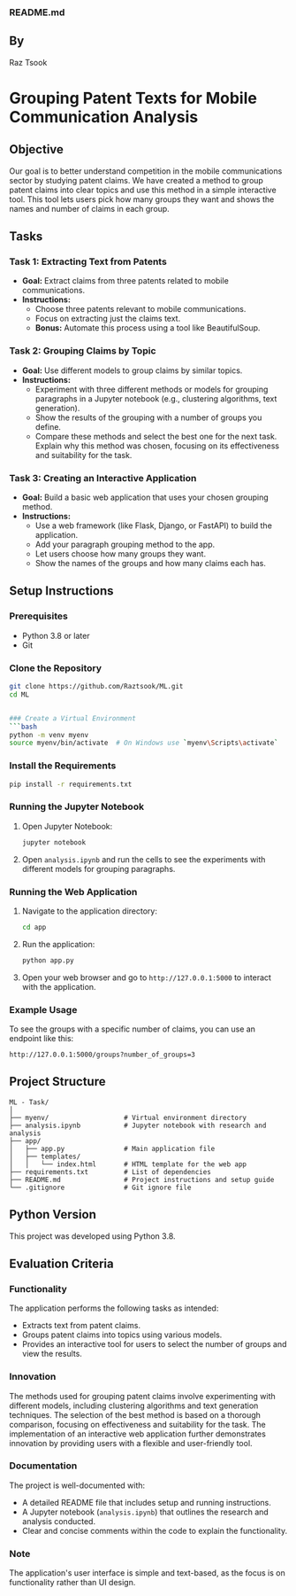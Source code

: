 ### README.md

## By
Raz Tsook

# Grouping Patent Texts for Mobile Communication Analysis

## Objective
Our goal is to better understand competition in the mobile communications sector by studying patent claims. We have created a method to group patent claims into clear topics and use this method in a simple interactive tool. This tool lets users pick how many groups they want and shows the names and number of claims in each group.

## Tasks

### Task 1: Extracting Text from Patents
- **Goal:** Extract claims from three patents related to mobile communications.
- **Instructions:**
  - Choose three patents relevant to mobile communications.
  - Focus on extracting just the claims text.
  - **Bonus:** Automate this process using a tool like BeautifulSoup.

### Task 2: Grouping Claims by Topic
- **Goal:** Use different models to group claims by similar topics.
- **Instructions:**
  - Experiment with three different methods or models for grouping paragraphs in a Jupyter notebook (e.g., clustering algorithms, text generation).
  - Show the results of the grouping with a number of groups you define.
  - Compare these methods and select the best one for the next task. Explain why this method was chosen, focusing on its effectiveness and suitability for the task.

### Task 3: Creating an Interactive Application
- **Goal:** Build a basic web application that uses your chosen grouping method.
- **Instructions:**
  - Use a web framework (like Flask, Django, or FastAPI) to build the application.
  - Add your paragraph grouping method to the app.
  - Let users choose how many groups they want.
  - Show the names of the groups and how many claims each has.

## Setup Instructions

### Prerequisites
- Python 3.8 or later
- Git

### Clone the Repository
```bash
git clone https://github.com/Raztsook/ML.git
cd ML


### Create a Virtual Environment
```bash
python -m venv myenv
source myenv/bin/activate  # On Windows use `myenv\Scripts\activate`
```

### Install the Requirements
```bash
pip install -r requirements.txt
```

### Running the Jupyter Notebook
1. Open Jupyter Notebook:
    ```bash
    jupyter notebook
    ```
2. Open `analysis.ipynb` and run the cells to see the experiments with different models for grouping paragraphs.

### Running the Web Application
1. Navigate to the application directory:
    ```bash
    cd app
    ```
2. Run the application:
    ```bash
    python app.py
    ```
3. Open your web browser and go to `http://127.0.0.1:5000` to interact with the application.

### Example Usage
To see the groups with a specific number of claims, you can use an endpoint like this:
```
http://127.0.0.1:5000/groups?number_of_groups=3
```

## Project Structure
```
ML - Task/
│
├── myenv/                   # Virtual environment directory
├── analysis.ipynb           # Jupyter notebook with research and analysis
├── app/
│   ├── app.py               # Main application file
│   ├── templates/
│   │   └── index.html       # HTML template for the web app
├── requirements.txt         # List of dependencies
├── README.md                # Project instructions and setup guide
└── .gitignore               # Git ignore file
```

## Python Version
This project was developed using Python 3.8.

## Evaluation Criteria

### Functionality
The application performs the following tasks as intended:
- Extracts text from patent claims.
- Groups patent claims into topics using various models.
- Provides an interactive tool for users to select the number of groups and view the results.

### Innovation
The methods used for grouping patent claims involve experimenting with different models, including clustering algorithms and text generation techniques. The selection of the best method is based on a thorough comparison, focusing on effectiveness and suitability for the task. The implementation of an interactive web application further demonstrates innovation by providing users with a flexible and user-friendly tool.

### Documentation
The project is well-documented with:
- A detailed README file that includes setup and running instructions.
- A Jupyter notebook (`analysis.ipynb`) that outlines the research and analysis conducted.
- Clear and concise comments within the code to explain the functionality.

### Note
The application's user interface is simple and text-based, as the focus is on functionality rather than UI design.

